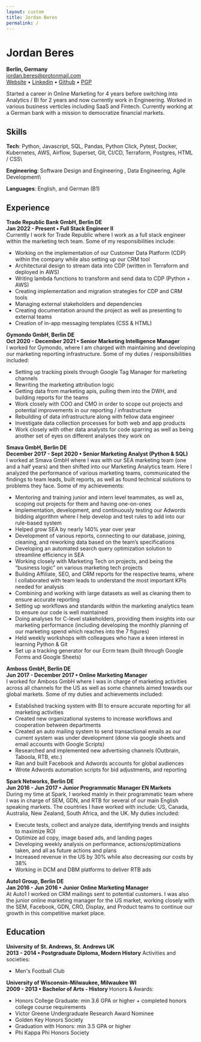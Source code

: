 ```yaml
---
layout: custom
title: Jordan Beres 
permalink: /
---
```


# Jordan Beres  
**Berlin, Germany**\
[jordan.beres@protonmail.com](mailto:jordan.beres@protonmail.com)\
[Website](https://www.jordan-beres.com) • [Linkedin](https://www.linkedin.com/in/jordanberes/) • [Github](https://github.com/adam-worth) • [PGP](https://github.com/adam-worth.gpg)

Started a career in Online Marketing for 4 years before switching into Analytics / BI for 2 years and now currently work in Engineering. Worked in various business verticles including SaaS and Fintech. Currently working at a German bank with a mission to democratize financial markets.

## Skills
**Tech**: Python, Javascript, SQL, Pandas, Python Click, Pytest, Docker, Kubernetes, AWS, Airflow, Superset, Git, CI/CD, Terraform, Postgres, HTML / CSS\

**Engineering**: Software Design and Engineering , Data Engineering, Agile Development\

**Languages**: English, and German (B1) 

## Experience
**Trade Republic Bank GmbH, Berlin DE**\
**Jan 2022 - Present • Full Stack Engineer II**\
Currently I work for Trade Republic where I work as a full stack engineer within the marketing tech team. Some of my responsibilities include:
- Working on the implementation of our Customer Data Platform (CDP) within the company while also setting up our CRM tool
- Architectural design to stream data into CDP (written in Terraform and deployed in AWS)
- Writing lambda functions to transform and send data to CDP (Python + AWS)
- Creating implementation and migration strategies for CDP and CRM tools
- Managing external stakeholders and dependencies
- Creating documentation around the project as well as presenting to external teams
- Creation of in-app messaging templates (CSS & HTML)

**Gymondo GmbH, Berlin DE**\
**Oct 2020 - December 2021 • Senior Marketing Intelligence Manager**\
I worked for Gymondo, where I am charged with maintaining and developing our marketing reporting infrastructure. Some of my duties / responsibilities included:
- Setting up tracking pixels through Google Tag Manager for marketing channels
- Rewriting the marketing attribution logic
- Getting data from marketing apis, pulling them into the DWH, and building reports for the teams
- Work closely with COO and CMO in order to scope out projects and potential improvements in our reporting / infrastructure
- Rebuilding of data infrastructure along with fellow data engineer
- Investigate data collection processes for both web and app products
- Work closely with other data analysts for code sparring as well as being another set of eyes on different analyses they work on

**Smava GmbH, Berlin DE**\
**December 2017 - Sept 2020 • Senior Marketing Analyst (Python & SQL)**\
I worked at Smava GmbH where I was with our SEA marketing team (one and a half years) and then shifted into our Marketing Analytics team. Here I analyzed the performance of various marketing teams, communicated the findings to team leads, built reports, as well as found technical solutions to problems they face. Some of my achievements:
- Mentoring and training junior and intern level teammates, as well as, scoping out projects for them and having one-on-ones
- Implementation, development, and continuously testing our Adwords bidding algorithm where I help develop and test rules to add into our rule-based system
- Helped grow SEA by nearly 140% year over year
- Development of various reports, connecting to our database, joining, cleaning, and reworking data based on the team’s specifications
- Developing an automated search query optimization solution to streamline efficiency in SEA
- Working closely with Marketing Tech on projects, and being the “business logic” on various marketing tech projects
- Building Affiliate, SEO, and CRM reports for the respective teams, where I collaborated with team leads to understand the most important KPIs needed for analysis
- Combining and working with large datasets as well as cleaning them to ensure accurate reporting
- Setting up workflows and standards within the marketing analytics team to ensure our code is well maintained
- Doing analyses for C-level stakeholders, providing them insights into our marketing performance (including developing the monthly planning of our marketing spend which reaches into the 7 figures)
- Held weekly workshops with colleagues who have a keen interest in learning Python & Git
- Set up a tracking generator for our Ecrm team (built through Google Forms and Google Sheets)

**Amboss GmbH, Berlin DE**\
**Jun 2017 - December 2017 • Online Marketing Manager**\
I worked for Amboss GmbH where I was in charge of marketing activities across all channels for the US as well as some channels aimed towards our global markets. Some of my duties and achievements included:
- Established tracking system with BI to ensure accurate reporting for all marketing activities
- Created new organizational systems to increase workflows and cooperation between departments
- Created an auto mailing system to send transactional emails as our current system was under development (done via google sheets and email accounts with Google Scripts)
- Researched and implemented new advertising channels (Outbrain, Taboola, RTB, etc.)
- Ran and built Facebook and Adwords accounts for global audiences 
- Wrote Adwords automation scripts for bid adjustments, and reporting

**Spark Networks, Berlin DE**\
**Jun 2016 - Jun 2017 • Junior Programmatic Manager EN Markets**\
During my time at Spark, I worked mainly in their programmatic team where I was in charge of SEM, GDN, and RTB for several of our main English speaking markets. The countries I have worked with include: US, Canada, Australia, New Zealand, South Africa, and the UK. My duties included:
- Execute tests, collect and analyze data, identifying trends and insights to maximize ROI
- Optimize ad copy, image based ads, and landing pages
- Developing weekly analysis on performance, actions/optimizations taken, and all as future actions and plans
- Increased revenue in the US by 30% while also decreasing our costs by 38%
- Working in DCM and DBM platforms to deliver RTB ads

**Auto1 Group, Berlin DE**\
**Jan 2016 - Jun 2016 • Junior Online Marketing Manager**\
At Auto1 I worked on CRM mailings sent to potential customers. I was also the junior online marketing manager for the US market, working closely with the SEM, Facebook, GDN, CRO, Display, and Product teams to continue our growth in this competitive market place.

## Education
**University of St. Andrews, St. Andrews UK**\
**2013 - 2014 • Postgraduate Diploma, Modern History**
Activities and societies:
- Men's Football Club

**University of Wisconsin-Milwaukee, Milwaukee WI**\
**2009 - 2013 • Bachelor of Arts - History**
Honors & Awards:
- Honors College Graduate: min 3.6 GPA or higher + completed honors college course requirements
- Victor Greene Undergraduate Research Award Nominee
- Golden Key Honors Society
- Graduation with Honors: min 3.5 GPA or higher
- Phi Kappa Phi Honors Society
